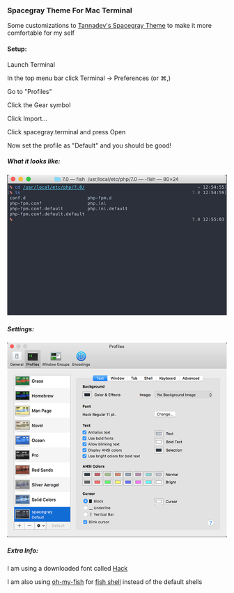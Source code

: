 ### Spacegray Theme For Mac Terminal

Some customizations to [Tannadev's Spacegray Theme](https://github.com/tannadev/Spacegray-OSX-Terminal-Theme) to make it more comfortable for my self

#### Setup:

Launch Terminal

In the top menu bar click Terminal -> Preferences (or ⌘,)

Go to "Profiles"

Click the Gear symbol

Click Import...

Click spacegray.terminal and press Open

Now set the profile as "Default" and you should be good!

##### What it looks like:
![Spacegray](https://github.com/sijad/Spacegray-OSX-Terminal-Theme/blob/master/images/example.png)

##### Settings:
![Settings](https://github.com/sijad/Spacegray-OSX-Terminal-Theme/blob/master/images/settings.png)

##### Extra Info:
I am using a downloaded font called [Hack](http://sourcefoundry.org/hack/)

I am also using [oh-my-fish](https://github.com/oh-my-fish/oh-my-fish) for [fish shell](http://fishshell.com/) instead of the default shells


